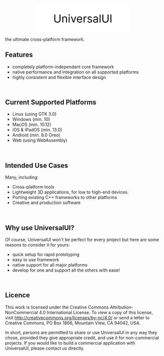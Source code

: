 <p align="center">
  <img src="Media/UUI-Logo-Wide.png" width="300" title="uUI Logo">
</p>

the ultimate cross-platform framework.

<h2>Features</h2>

- completely platform-independant core framework
- native performance and integration on all supported platforms
- highly consistent and flexible interface design

<br>

<h2>Current Supported Platforms</h2>

- Linux (using GTK 3.0)
- Windows (min. 10)
- MacOS (min. 10.12)
- iOS & iPadOS (min. 13.0)
- Android (min. 8.0 Oreo)
- Web (using WebAssembly)

<br>

<h2>Intended Use Cases</h2>

Many, including:

- Cross-platform tools
- Lightweight 3D applications, for low to high-end devices.
- Porting existing C++ frameworks to other platforms
- Creative and production software

<br>


<h2>Why use UniversalUI?</h2>

Of course, UniversalUI won't be perfect for every project but here are some reasons to consider it for yours:

- quick setup for rapid prototyping
- easy to use framework
- native support for all major platforms
- develop for one and support all the others with ease!

<br>

<h2>Licence</h2>

This work is licensed under the Creative Commons Attribution-NonCommercial 4.0 International License. To view a copy of this license, visit http://creativecommons.org/licenses/by-nc/4.0/ or send a letter to Creative Commons, PO Box 1866, Mountain View, CA 94042, USA.

In short, persons are permitted to share or use UniversalUI in any way they chose, provided they give appropriate credit, and use it for non-commercial projects. If you would like to build a commercial application with UniversalUI, please contact us directly.
